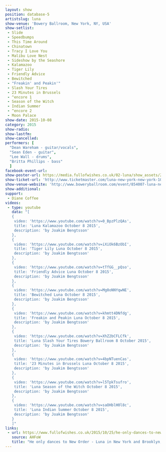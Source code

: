 ```yaml
---
layout: show
position: database-5
artistslug: luna
show-venue: 'Bowery Ballroom, New York, NY, USA'
show-setlist:
 - Slide
 - Speedbumps
 - This Time Around
 - Chinatown
 - Tracy I Love You
 - Malibu Love Nest
 - Sideshow by the Seashore
 - Kalamazoo
 - Tiger Lily
 - Friendly Advice
 - Bewitched
 - "Freakin' and Peakin'"
 - Slash Your Tires
 - 23 Minutes in Brussels
 - ^encore 1
 - Season of the Witch
 - Indian Summer
 - ^encore 2
 - Moon Palace
show-date: 2015-10-08
category: 2015
show-radio:
show-lastfm:
show-cancelled:
performers: [
  "Dean Wareham - guitar/vocals",
  "Sean Eden - guitar",
  "Lee Wall - drums",
  "Britta Phillips - bass"
  ]
facebook-event-url:
show-poster-url: https://media.fullofwishes.co.uk/02-luna/show_assets/2015-10/2015-10-luna-poster-us-part-1-strawberryluna.jpg
show-ticket-url: 'http://www.ticketmaster.com/luna-new-york-new-york-10-08-2015/event/00004EA70608A186?artistid=733769&majorcatid=10001&minorcatid=60'
show-venue-website: 'http://www.boweryballroom.com/event/854007-luna-new-york'
show-additional:
support:
 - Diane Coffee
videos:
 - type: youtube
   data: "[
   {
    video: 'https://www.youtube.com/watch?v=0_BpzPlzQAs',
    title: 'Luna Kalamazoo October 8 2015',
    description: 'by Joakim Bengtsson'
   },
   {
    video: 'https://www.youtube.com/watch?v=iXiOk6BzObI',
    title: 'Tiger Lily Luna October 8 2015',
    description: 'by Joakim Bengtsson'
   },
   {
    video: 'https://www.youtube.com/watch?v=tTfGG__pQso',
    title: 'Friendly Advice Luna October 8 2015',
    description: 'by Joakim Bengtsson'
   },
   {
    video: 'https://www.youtube.com/watch?v=Mg0oNNYqwNE',
    title: 'Bewitched Luna October 8 2015',
    description: 'by Joakim Bengtsson'
   },
   {
    video: 'https://www.youtube.com/watch?v=khmtt4DNfdg',
    title: 'Freakin and Peakin Luna October 8 2015',
    description: 'by Joakim Bengtsson'
   },
   {
    video: 'https://www.youtube.com/watch?v=XhZ2bCFLCfk',
    title: 'Luna Slash Your Tires Bowery Ballroom 8 October 2015',
    description: 'by Joakim Bengtsson'
   },
   {
    video: 'https://www.youtube.com/watch?v=4bpNTuenCas',
    title: '23 Minutes in Brussels Luna October 8 2015',
    description: 'by Joakim Bengtsson'
   },
   {
    video: 'https://www.youtube.com/watch?v=l5TpkTsufro',
    title: 'Luna Season of the Witch October 8 2015',
    description: 'by Joakim Bengtsson'
   },
   {
    video: 'https://www.youtube.com/watch?v=saOHblH0l8c',
    title: 'Luna Indian Summer October 8 2015',
    description: 'by Joakim Bengtsson'
   }
   ]"
links:
 - url: https://www.fullofwishes.co.uk/2015/10/25/he-only-dances-to-new-order-luna-in-ny-and-brooklyn-part-two/
   source: AHFoW
   title: "He only dances to New Order - Luna in New York and Brooklyn, part two: Thursday"
---
```

